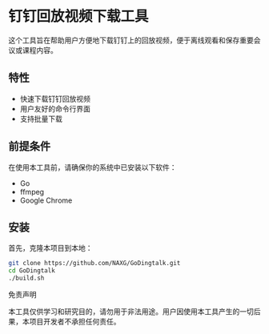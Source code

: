 # 钉钉回放视频下载工具

这个工具旨在帮助用户方便地下载钉钉上的回放视频，便于离线观看和保存重要会议或课程内容。

## 特性

- 快速下载钉钉回放视频
- 用户友好的命令行界面
- 支持批量下载

## 前提条件

在使用本工具前，请确保你的系统中已安装以下软件：

- Go
- ffmpeg
- Google Chrome

## 安装

首先，克隆本项目到本地：

```bash
git clone https://github.com/NAXG/GoDingtalk.git
cd GoDingtalk
./build.sh
```



免责声明

本工具仅供学习和研究目的，请勿用于非法用途。用户因使用本工具产生的一切后果，本项目开发者不承担任何责任。
